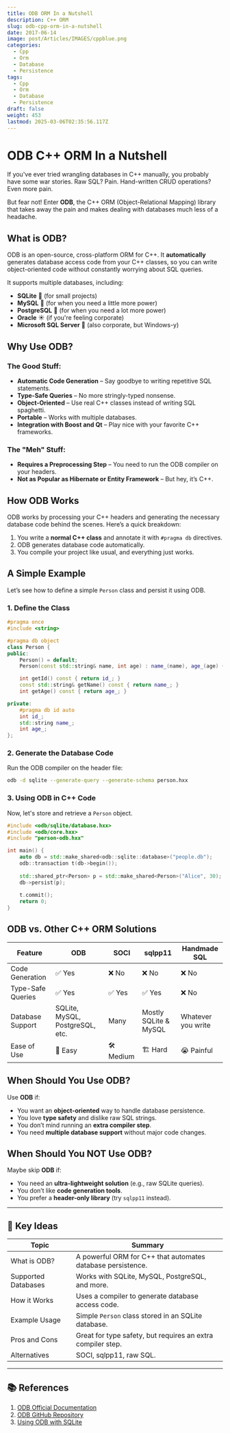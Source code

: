 ```yaml
---
title: ODB ORM In a Nutshell
description: C++ ORM
slug: odb-cpp-orm-in-a-nutshell
date: 2017-06-14
image: post/Articles/IMAGES/cppblue.png
categories:
  - Cpp
  - Orm
  - Database
  - Persistence
tags:
  - Cpp
  - Orm
  - Database
  - Persistence
draft: false
weight: 453
lastmod: 2025-03-06T02:35:56.117Z
---
```

# ODB C++ ORM In a Nutshell

If you've ever tried wrangling databases in C++ manually, you probably have some war stories. Raw SQL? Pain. Hand-written CRUD operations? Even more pain.

But fear not! Enter **ODB**, the C++ ORM (Object-Relational Mapping) library that takes away the pain and makes dealing with databases much less of a headache.

<!-- So grab a coffee ☕, and let's dive into **ODB**—the magical tool that lets you work with databases in C++ like a sane person. -->

## What is ODB?

ODB is an open-source, cross-platform ORM for C++. It **automatically** generates database access code from your C++ classes, so you can write object-oriented code without constantly worrying about SQL queries.

It supports multiple databases, including:

* **SQLite** 🏡 (for small projects)
* **MySQL** 🐬 (for when you need a little more power)
* **PostgreSQL** 🐘 (for when you need a lot more power)
* **Oracle** ☀️ (if you're feeling corporate)
* **Microsoft SQL Server** 🏢 (also corporate, but Windows-y)

## Why Use ODB?

### The Good Stuff:

* **Automatic Code Generation** – Say goodbye to writing repetitive SQL statements.
* **Type-Safe Queries** – No more stringly-typed nonsense.
* **Object-Oriented** – Use real C++ classes instead of writing SQL spaghetti.
* **Portable** – Works with multiple databases.
* **Integration with Boost and Qt** – Play nice with your favorite C++ frameworks.

### The "Meh" Stuff:

* **Requires a Preprocessing Step** – You need to run the ODB compiler on your headers.
* **Not as Popular as Hibernate or Entity Framework** – But hey, it’s C++.

## How ODB Works

ODB works by processing your C++ headers and generating the necessary database code behind the scenes. Here’s a quick breakdown:

1. You write a **normal C++ class** and annotate it with `#pragma db` directives.
2. ODB generates database code automatically.
3. You compile your project like usual, and everything just works.

## A Simple Example

Let’s see how to define a simple `Person` class and persist it using ODB.

### 1. Define the Class

```cpp
#pragma once
#include <string>

#pragma db object
class Person {
public:
    Person() = default;
    Person(const std::string& name, int age) : name_(name), age_(age) {}

    int getId() const { return id_; }
    const std::string& getName() const { return name_; }
    int getAge() const { return age_; }

private:
    #pragma db id auto
    int id_;
    std::string name_;
    int age_;
};
```

### 2. Generate the Database Code

Run the ODB compiler on the header file:

```sh
odb -d sqlite --generate-query --generate-schema person.hxx
```

### 3. Using ODB in C++ Code

Now, let's store and retrieve a `Person` object.

```cpp
#include <odb/sqlite/database.hxx>
#include <odb/core.hxx>
#include "person-odb.hxx"

int main() {
    auto db = std::make_shared<odb::sqlite::database>("people.db");
    odb::transaction t(db->begin());
    
    std::shared_ptr<Person> p = std::make_shared<Person>("Alice", 30);
    db->persist(p);
    
    t.commit();
    return 0;
}
```

## ODB vs. Other C++ ORM Solutions

| Feature           | ODB                             | SOCI       | sqlpp11               | Handmade SQL       |
| ----------------- | ------------------------------- | ---------- | --------------------- | ------------------ |
| Code Generation   | ✅ Yes                           | ❌ No       | ❌ No                  | ❌ No               |
| Type-Safe Queries | ✅ Yes                           | ✅ Yes      | ✅ Yes                 | ❌ No               |
| Database Support  | SQLite, MySQL, PostgreSQL, etc. | Many       | Mostly SQLite & MySQL | Whatever you write |
| Ease of Use       | 🚀 Easy                         | 🛠️ Medium | 🏗️ Hard              | 😭 Painful         |

## When Should You Use ODB?

Use **ODB** if:

* You want an **object-oriented** way to handle database persistence.
* You love **type safety** and dislike raw SQL strings.
* You don’t mind running an **extra compiler step**.
* You need **multiple database support** without major code changes.

## When Should You NOT Use ODB?

Maybe skip **ODB** if:

* You need an **ultra-lightweight solution** (e.g., raw SQLite queries).
* You don’t like **code generation tools**.
* You prefer a **header-only library** (try `sqlpp11` instead).

<!-- ## Wrapping Up

ODB is a fantastic **C++ ORM** that brings modern database handling to your C++ applications. It’s got **type safety**, **code generation**, and **multi-database support**, making it a great alternative to hand-rolling your own persistence layer.

Sure, it has a few quirks (like needing a preprocessor step), but overall, it's one of the best ways to **avoid writing painful SQL queries** in C++.

If you’re working on a **database-heavy C++ application**, give ODB a shot. Your future self will thank you! 🚀 -->

***

## 🔑 Key Ideas

| Topic               | Summary                                                     |
| ------------------- | ----------------------------------------------------------- |
| What is ODB?        | A powerful ORM for C++ that automates database persistence. |
| Supported Databases | Works with SQLite, MySQL, PostgreSQL, and more.             |
| How it Works        | Uses a compiler to generate database access code.           |
| Example Usage       | Simple `Person` class stored in an SQLite database.         |
| Pros and Cons       | Great for type safety, but requires an extra compiler step. |
| Alternatives        | SOCI, sqlpp11, raw SQL.                                     |

***

## 📚 References

1. [ODB Official Documentation](https://www.codesynthesis.com/products/odb/)
2. [ODB GitHub Repository](https://github.com/CodeSynthesis/odb)
3. [Using ODB with SQLite](https://www.codesynthesis.com/products/odb/doc/sqlite/)
